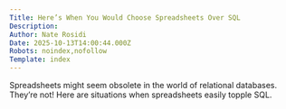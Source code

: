 ```yaml
---
Title: Here’s When You Would Choose Spreadsheets Over SQL
Description: 
Author: Nate Rosidi
Date: 2025-10-13T14:00:44.000Z
Robots: noindex,nofollow
Template: index
---
```

Spreadsheets might seem obsolete in the world of relational databases. They’re not! Here are situations when spreadsheets easily topple SQL.